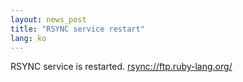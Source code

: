 ```yaml
---
layout: news_post
title: "RSYNC service restart"
lang: ko
---
```


RSYNC service is restarted.
[rsync://ftp.ruby-lang.org/](rsync://ftp.ruby-lang.org/)

